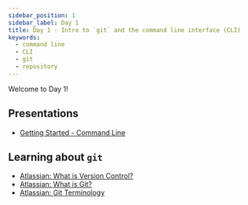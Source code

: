 ```yaml
---
sidebar_position: 1
sidebar_label: Day 1
title: Day 1 - Intro to `git` and the command line interface (CLI)
keywords:
  - command line
  - CLI
  - git
  - repository
---
```


Welcome to Day 1!

## Presentations

- [Getting Started - Command Line](https://docs.google.com/presentation/d/1aHnRox94IKTcYWrPo7SK6fk3bvf2UhFkTCl1ipCs4-c/edit?usp=sharing)

<!--
### Setting up Github

- [Generating a new SSH key and adding it to the ssh-agent](https://docs.github.com/en/free-pro-team@latest/github/authenticating-to-github/generating-a-new-ssh-key-and-adding-it-to-the-ssh-agent)
- [Adding a new SSH key to your GitHub account](https://docs.github.com/en/enterprise-server@2.20/github/authenticating-to-github/adding-a-new-ssh-key-to-your-github-account) -->

## Learning about `git`

- [Atlassian: What is Version Control?](https://www.atlassian.com/git/tutorials/what-is-version-control)
- [Atlassian: What is Git?](https://www.atlassian.com/git/tutorials/what-is-git)
- [Atlassian: Git Terminology](https://www.atlassian.com/git/glossary#terminology)
